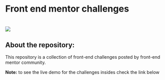 # Front end mentor challenges

# ![](https://cdn1.betapage.co/images/167056979-167057084.jpg)

## About the repository:

This repository is a collection of front-end challenges posted by front-end mentor community.

**Note:** to see the live demo for the challenges insides check the link below

[Live Demo]: mechitoua.netlify.app

